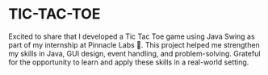 # TIC-TAC-TOE
Excited to share that I developed a Tic Tac Toe game using Java Swing as part of my internship at Pinnacle Labs 🎯. This project helped me strengthen my skills in Java, GUI design, event handling, and problem-solving. Grateful for the opportunity to learn and apply these skills in a real-world setting. 
